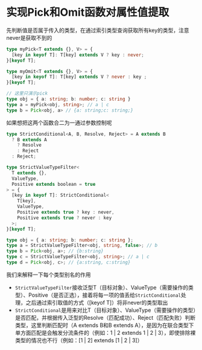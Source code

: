 # 实现Pick和Omit函数对属性值提取

先判断值是否属于传入的类型，在通过索引类型查询获取所有key的类型，注意never是获取不到的

```ts
type myPick<T extends {}, V> = {
  [key in keyof T]: T[key] extends V ? key : never;
}[keyof T];

type myOmit<T extends {}, V> = {
  [key in keyof T]: T[key] extends V ? never : key ;
}[keyof T];

// 这里只演示pick
type obj = { a: string; b: number; c: string }
type a = myPick<obj, string>; // a | c
type b = Pick<obj, a> // {a: string;c: string;}
```

如果想把这两个函数合二为一通过参数控制呢

```ts
type StrictConditional<A, B, Resolve, Reject> = A extends B
  ? B extends A
    ? Resolve
    : Reject
  : Reject;

type StrictValueTypeFilter<
  T extends {},
  ValueType,
  Positive extends boolean = true
> = {
  [key in keyof T]: StrictConditional<
    T[key],
    ValueType,
    Positive extends true ? key : never,
    Positive extends true ? never : key
  >;
}[keyof T];

type obj = { a: string; b: number; c: string };
type a = StrictValueTypeFilter<obj, string, false>; // b
type b = Pick<obj, a>; // {b:string}
type c = StrictValueTypeFilter<obj, string>; // a | c
type d = Pick<obj, c>; // {a:string, c:string}
```

我们来解释一下每个类型别名的作用
- <code>StrictValueTypeFilter</code>接收泛型T（目标对象）、ValueType（需要操作的类型）、Positive（是否正选），接着将每一项的值丢给<code>StrictConditional</code>处理，之后通过索引取值的方式（[keyof T]）将非never的类型取出
- <code>StrictConditional</code>是用来对比T（目标对象）、ValueType（需要操作的类型）是否匹配，并根据传入泛型的Resolve（匹配成功）、Reject（匹配失败）判断类型，这里判断匹配时（A extends B和B extends A），是因为在联合类型下单方面匹配是会触发分流条件的（例如：1 | 2 extends 1 | 2 | 3），即使排除裸类型的情况也不行（例如：[1 | 2] extends [1 | 2 | 3]）

